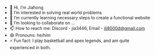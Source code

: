 - 👋 Hi, I’m Jiahong
- 👀 I’m interested in solving real world problems
- 🌱 I’m currently learning necessary steps to create a functional website
- 💞️ I’m looking to collaborate on ...
- 📫 How to reach me: Discord - jia3446, Email - jli8000d@gmail.com
- 😄 Pronouns: he/him
- ⚡ Fun fact: I play basketball and apex legends, and am quite experienced in both.

<!---
MediumSizedDeveloper/MediumSizedDeveloper is a ✨ special ✨ repository because its `README.md` (this file) appears on your GitHub profile.
You can click the Preview link to take a look at your changes.
--->
